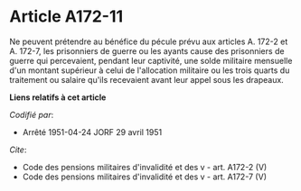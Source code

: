 # Article A172-11

Ne peuvent prétendre au bénéfice du pécule prévu aux articles A. 172-2 et A. 172-7, les prisonniers de guerre ou les ayants
cause des prisonniers de guerre qui percevaient, pendant leur captivité, une solde militaire mensuelle d'un montant supérieur
à celui de l'allocation militaire ou les trois quarts du traitement ou salaire qu'ils recevaient avant leur appel sous les
drapeaux.

**Liens relatifs à cet article**

_Codifié par_:

  - Arrêté 1951-04-24 JORF 29 avril 1951

_Cite_:

  - Code des pensions militaires d'invalidité et des v - art. A172-2 (V)
  - Code des pensions militaires d'invalidité et des v - art. A172-7 (V)
